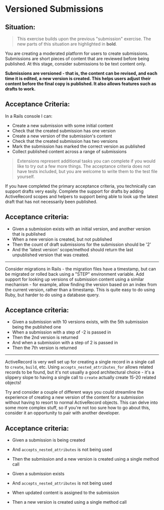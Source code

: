 # Versioned Submissions

## Situation:

> This exercise builds upon the previous "submission" exercise. The new parts
> of this situation are highlighted in **bold**.

You are creating a moderated platform for users to create submissions. 
Submissions are short pieces of content that are reviewed before being published.
At this stage, consider submissions to be text content only.

**Submissions are versioned - that is, the content can be revised, and each time it
is edited, a new version is created. This helps users adjust their content before the 
final copy is published. It also allows features such as drafts to work.**

## Acceptance Criteria:

In a Rails console I can:

- Create a new submission with some initial content
- Check that the created submission has one version
- Create a new version of the submission's content
- Check that the created submission has two versions
- Mark the submission has marked the correct version as published
- Collect published content across a range of submissions

> Extensions represent additional tasks you can complete if you would like to try out a few more
> things. The acceptance criteria does not have tests included, but you are welcome to write them 
> to the test file yourself.

If you have completed the primary acceptance criteria, you technically can support drafts very easily. Complete the support for drafts by adding ActiveRecord scopes and helpers to support being able to look up the latest draft that has not necessarily been published.

## Acceptance criteria:

* Given a submission exists with an initial version, and another version that is published
* When a new version is created, but not published
* Then the count of draft submissions for the submission should be '2'
* And the 'latest version' scope/method should return the last unpublished version that was created.

---

Consider migrations in Rails - the migration files have a timestamp, but can be migrated or rolled back using a "STEP" environment variable. Add support for looking up versions of submission content using a similar mechanism - for example, allow finding the version based on an index from the current version, rather than a timestamp. This is quite easy to do using Ruby, but harder to do using a database query.

## Acceptance criteria:

* Given a submission with 10 versions exists, with the 5th submission being the published one
* When a submission with a step of -2 is passed in
* Then the 2nd version is returned
* And when a submission with a step of 2 is passed in
* Then the 7th version is returned

---

ActiveRecord is very well set up for creating a single record in a single call to `create`, `build`, etc. Using `accepts_nested_attributes_for` allows related records to be found, but it's not usually a good architectural choice - it's a slippery slope to having a single call to `create` actually create 15-20 related objects!

Try and consider a couple of different ways you could streamline the experience of 
creating a new version of the content for a submission without having to resort to normal ActiveRecord objects. This can delve into some more complex stuff, so if 
you're not too sure how to go about this, consider it an opportunity to pair with
another developer.

## Acceptance criteria:

* Given a submission is being created
* And `accepts_nested_attributes` is not being used
* Then the submission and a new version is created using a single method call

* Given a submission exists
* And `accepts_nested_attributes` is not being used
* When updated content is assigned to the submission
* Then a new version is created using a single method call

